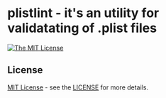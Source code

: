 # plistlint - it's an utility for validatating of .plist files

[![The MIT License](https://img.shields.io/badge/license-MIT-orange.svg)](http://opensource.org/licenses/MIT)

## License

[MIT License](https://opensource.org/licenses/MIT) - see the [LICENSE](https://github.com/baleyko/vscode-b-syntax-highlighting/blob/master/LICENSE.md) for more details.
